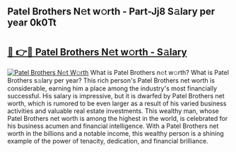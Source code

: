 ## Patel Brothers N𝚎t w𝚘rth - Part-Jj8 S𝚊lary per year 0k0Tt

# <h2><a href="http://gc2ib9v.nevu.top/?p=Patel+Brothers">🔗 👉🔴 Patel Brothers N𝚎t w𝚘rth - S𝚊lary</a></h2>

[![Patel Brothers N𝚎t W𝚘rth](https://i.imgur.com/Oavwk0R.jpeg)](http://gc2ib9v.nevu.top/?p=Patel+Brothers)
What is Patel Brothers n𝚎t w𝚘rth? What is Patel Brothers s𝚊lary per year?
This rich person's Patel Brothers net worth is considerable, earning him a place among the industry's most financially successful. His salary is impressive, but it is dwarfed by Patel Brothers net worth, which is rumored to be even larger as a result of his varied business activities and valuable real estate investments. This wealthy man, whose Patel Brothers net worth is among the highest in the world, is celebrated for his business acumen and financial intelligence. With a Patel Brothers net worth in the billions and a notable income, this wealthy person is a shining example of the power of tenacity, dedication, and financial brilliance.

